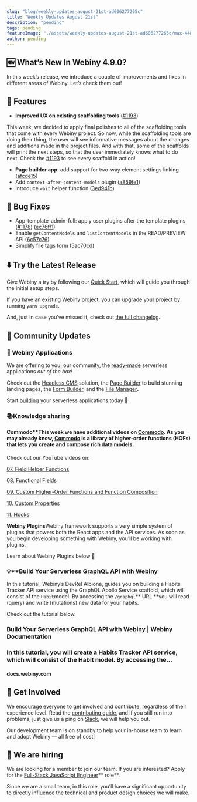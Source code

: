 ```yaml
---
slug: "blog/weekly-updates-august-21st-ad606277265c"
title: "Weekly Updates August 21st"
description: "pending"
tags: pending
featureImage: "./assets/weekly-updates-august-21st-ad606277265c/max-4480-1o0E0_LullVFxa7P7NDJxVA.png"
author: pending
---
```



## 🆕 What’s New In Webiny 4.9.0?

In this week’s release, we introduce a couple of improvements and fixes in different areas of Webiny. Let’s check them out!

## 🚀 Features

* **Improved UX on existing scaffolding tools** ([#1193](https://github.com/webiny/webiny-js/pull/1193))

This week, we decided to apply final polishes to all of the scaffolding tools that come with every Webiny project. So now, while the scaffolding tools are doing their thing, the user will see informative messages about the changes and additions made in the project files. And with that, some of the scaffolds will print the next steps, so that the user immediately knows what to do next. Check the [#1193](https://github.com/webiny/webiny-js/pull/1193) to see every scaffold in action!

* **Page builder app**: add support for two-way element settings linking ([afcde15](https://github.com/webiny/webiny-js/commit/afcde1526ce5529026468d9fc2995397773548be))
* Add `context-after-content-models` plugin ([a859fe1](https://github.com/webiny/webiny-js/commit/a859fe1bd46a4c79edb8e50d53a27658c3bdd8d6))
* Introduce `wait` helper function ([3ed941b](https://github.com/webiny/webiny-js/commit/3ed941b0b8f3e96a3670de327a7c250bf45dc829))

## 🐞 Bug Fixes

* App-template-admin-full: apply user plugins after the template plugins ([#1178](https://github.com/webiny/webiny-js/issues/1178)) ([ec76ff1](https://github.com/webiny/webiny-js/commit/ec76ff1ee63ff4ca2cac5619b6de127519939b66))
* Enable `getContentModels` and `listContentModels` in the READ/PREVIEW API ([6c57c76](https://github.com/webiny/webiny-js/commit/6c57c763511923b5a482b1decdb97da0db85028d))
* Simplify file tags form ([5ac70cd](https://github.com/webiny/webiny-js/commit/5ac70cd38a34c16d78498521711e882393de0bc0))

## ⬇️ Try the Latest Release

Give Webiny a try by following our [Quick Start](https://docs.webiny.com/docs/get-started/quick-start), which will guide you through the initial setup steps.

If you have an existing Webiny project, you can upgrade your project by running `yarn upgrade`.

And, just in case you’ve missed it, check out [the full changelog](https://github.com/webiny/webiny-js/releases/tag/v4.9.0)**.**

## 🙌 Community Updates

### 🔮 Webiny Applications

We are offering to you, our community, the [ready-made](https://www.webiny.com/serverless-apps/) serverless applications *out of the box!*

Check out the [Headless CMS](https://www.webiny.com/serverless-app/headless-cms/) solution, the [Page Builder](https://www.webiny.com/serverless-app/page-builder/) to build stunning landing pages, the [Form Builder](https://www.webiny.com/serverless-app/form-builder/), and the [File Manager](https://www.webiny.com/serverless-app/file-manager/)**.**

Start [building](https://docs.webiny.com/docs/get-started/quick-start) your serverless applications today 🚀

### 📚Knowledge sharing

#### Commodo**This week we have additional videos on [Commodo](https://github.com/webiny/commodo). As you may already know, [Commodo](https://github.com/webiny/commodo) is a library of higher-order functions (HOFs) that lets you create and compose rich data models.

Check out our YouTube videos on:

[07. Field Helper Functions](https://youtu.be/ZgVWbkJl6FY)

[08. Functional Fields](https://youtu.be/LGuraV1eElg)

[09. Custom Higher-Order Functions and Function Composition](https://youtu.be/aje2wvJoyEA)

[10. Custom Properties](https://www.youtube.com/watch?v=7PZjiJoXYqE)

[11. Hooks](https://www.youtube.com/watch?v=b0AtujYkLuU)

**Webiny Plugins**Webiny framework supports a very simple system of plugins that powers both the React apps and the API services. As soon as you begin developing something with Webiny, you’ll be working with plugins.

Learn about Webiny Plugins below 🔬

### 💡**Build Your Serverless GraphQL API with Webiny

In this tutorial, Webiny’s DevRel Albiona, guides you on building a Habits Tracker API service using the GraphQL Apollo Service scaffold, which will consist of the `Habit`model. By accessing the `/graphql`** URL **you will read (query) and write (mutations) new data for your habits.

Check out the tutorial below.

### Build Your Serverless GraphQL API with Webiny | Webiny Documentation

### In this tutorial, you will create a Habits Tracker API service, which will consist of the Habit model. By accessing the…

#### docs.webiny.com

## 🤝 Get Involved

We encourage everyone to get involved and contribute, regardless of their experience level. Read the [contributing guide](https://github.com/webiny/webiny-js/blob/master/CONTRIBUTING.md), and if you still run into problems, just give us a ping on [Slack](https://www.webiny.com/slack), we will help you out.

Our development team is on standby to help your in-house team to learn and adopt Webiny — all free of cost!

## 🚀 We are hiring

We are looking for a member to join our team.
If you are interested? Apply for the [Full-Stack JavaScript Engineer](https://careers.webiny.com/full-stack-javascript-engineer/en)** role**.

Since we are a small team, in this role, you’ll have a significant opportunity to directly influence the technical and product design choices we will make.